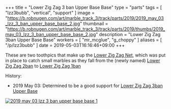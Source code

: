+++
title = "Lower Zig Zag 3 ban Upper Base Base"
type = "parts"
tags = [ "lzz3bubb", "vertical", "support" ]
image = "https://b.robnugen.com/art/marble_track_3/track/parts/2019/2019_may_03_lzz_3_ban_upper_base_base_2.jpg"
thumbnail = "https://b.robnugen.com/art/marble_track_3/track/parts/2019/thumbs/2019_may_03_lzz_3_ban_upper_base_base_2.jpg"
description = "Lower Zig Zag 3ban Upper Base Base"
workers = [
    "mr_mcglue",
    "g_choppy"
]
aliases = [
    "/p/lzz3bubb"
]
date = 2019-05-03T16:16:46+09:00
+++

These are two toothpics that make up the [Lower Zig Zag Net](/parts/lower_zig_zag_net/),
which was put in place to catch small marbles as they fall from the
(newly named) [Lower Zig Zag 2ban](/p/lzz2b) to [Lower Zig Zag 1ban](/p/lzz1b)

History:

* 2019 May 03: Determined to be a good support for
[Lower Zig Zag 3ban Upper Base](/p/lzz3bub)

[![2019 may 03 lzz 3 ban upper base base 1](//b.robnugen.com/art/marble_track_3/track/parts/2019/thumbs/2019_may_03_lzz_3_ban_upper_base_base_1.jpg)](//b.robnugen.com/art/marble_track_3/track/parts/2019/2019_may_03_lzz_3_ban_upper_base_base_1.jpg)
